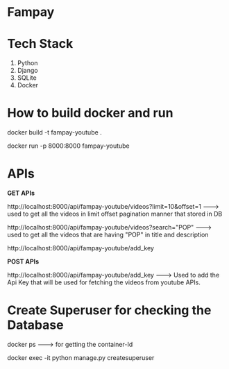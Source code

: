 # Fampay
# Tech Stack
1. Python 
2. Django 
3. SQLite
4. Docker

# How to build docker and run
docker build -t fampay-youtube .

docker run -p 8000:8000 fampay-youtube

# APIs 

**GET APIs**

http://localhost:8000/api/fampay-youtube/videos?limit=10&offset=1 ---> used to get all the videos in limit offset pagination manner that stored in DB

http://localhost:8000/api/fampay-youtube/videos?search="POP"      ---> used to get all the videos that are having "POP" in title and description

http://localhost:8000/api/fampay-youtube/add_key

**POST APIs**

http://localhost:8000/api/fampay-youtube/add_key ---> Used to add the Api Key that will be used for fetching the videos from youtube APIs.

# Create Superuser for checking the Database

docker ps ---> for getting the container-Id

docker exec -it <container-id> python manage.py createsuperuser
  
  
  

